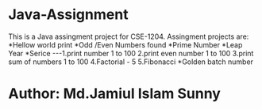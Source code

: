 # Java-Assignment

This is a Java assingment project for CSE-1204.
Assingment projects are:
*Hellow world print
*Odd /Even Numbers found
*Prime Number
*Leap Year
*Serice ---1.print number 1 to 100
           2.print even number 1 to 100
           3.print sum of numbers  1 to 100 
           4.Factorial - 5
           5.Fibonacci
 *Golden batch number    
# Author: Md.Jamiul Islam Sunny
